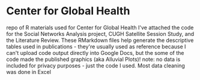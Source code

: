 # Center for Global Health
repo of R materials used for Center for Global Health
I've attached the code for the Social Networks Analysis project, CUGH Satellite Session Study, and the Literature Review. These RMarkdown files help generate the descriptive tables used in publications - they're usually used as reference because I can't upload code output directly into Google Docs, but the some of the code made the published graphics (aka Alluvial Plots)! 
note: no data is included for privacy purposes - just the code I used. Most data cleaning was done in Excel
